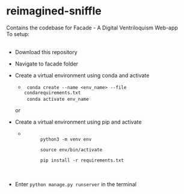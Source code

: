 # reimagined-sniffle
Contains the codebase for Facade - A Digital Ventriloquism Web-app
<br>
To setup:<br>      
	</pre>
  - Download this repository
  - Navigate to facade folder
  - Create a virtual environment using conda and activate
  	- <code> conda create --name <env_name> --file condarequirements.txt</code><br>
	<code> conda activate env_name </code>

	or
  - Create a virtual environment using pip and activate
  	- <code>
			python3 -m venv env <br>
			source env/bin/activate <br>
			pip install -r requirements.txt</code>
	<br>
	<br>
  - Enter <code>python manage.py runserver</code> in the terminal
